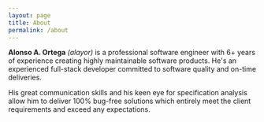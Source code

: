 ```yaml
---
layout: page
title: About
permalink: /about
---
```


**Alonso A. Ortega** *(alayor)* is a professional software engineer with 6+ years of experience creating highly maintainable software products. He's an experienced full-stack developer committed to software quality and on-time deliveries.

His great communication skills and his keen eye for specification analysis allow him to deliver 100% bug-free solutions which entirely meet the client requirements and exceed any expectations.
